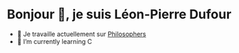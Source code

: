 <h1 align="center">Bonjour 👋, je suis Léon-Pierre Dufour </h1>


- 🔭 Je travaille actuellement sur [Philosophers](https://github.com/L-PDufour/Philosophers)
- 🌱 I’m currently learning C
